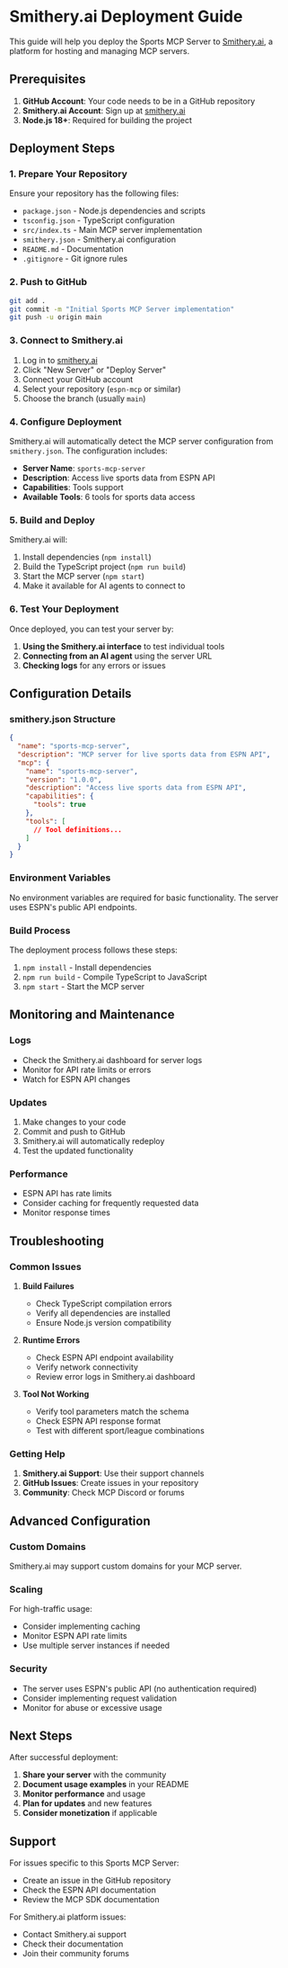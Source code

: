# Smithery.ai Deployment Guide

This guide will help you deploy the Sports MCP Server to [Smithery.ai](https://smithery.ai), a platform for hosting and managing MCP servers.

## Prerequisites

1. **GitHub Account**: Your code needs to be in a GitHub repository
2. **Smithery.ai Account**: Sign up at [smithery.ai](https://smithery.ai)
3. **Node.js 18+**: Required for building the project

## Deployment Steps

### 1. Prepare Your Repository

Ensure your repository has the following files:
- `package.json` - Node.js dependencies and scripts
- `tsconfig.json` - TypeScript configuration
- `src/index.ts` - Main MCP server implementation
- `smithery.json` - Smithery.ai configuration
- `README.md` - Documentation
- `.gitignore` - Git ignore rules

### 2. Push to GitHub

```bash
git add .
git commit -m "Initial Sports MCP Server implementation"
git push -u origin main
```

### 3. Connect to Smithery.ai

1. Log in to [smithery.ai](https://smithery.ai)
2. Click "New Server" or "Deploy Server"
3. Connect your GitHub account
4. Select your repository (`espn-mcp` or similar)
5. Choose the branch (usually `main`)

### 4. Configure Deployment

Smithery.ai will automatically detect the MCP server configuration from `smithery.json`. The configuration includes:

- **Server Name**: `sports-mcp-server`
- **Description**: Access live sports data from ESPN API
- **Capabilities**: Tools support
- **Available Tools**: 6 tools for sports data access

### 5. Build and Deploy

Smithery.ai will:
1. Install dependencies (`npm install`)
2. Build the TypeScript project (`npm run build`)
3. Start the MCP server (`npm start`)
4. Make it available for AI agents to connect to

### 6. Test Your Deployment

Once deployed, you can test your server by:

1. **Using the Smithery.ai interface** to test individual tools
2. **Connecting from an AI agent** using the server URL
3. **Checking logs** for any errors or issues

## Configuration Details

### smithery.json Structure

```json
{
  "name": "sports-mcp-server",
  "description": "MCP server for live sports data from ESPN API",
  "mcp": {
    "name": "sports-mcp-server",
    "version": "1.0.0",
    "description": "Access live sports data from ESPN API",
    "capabilities": {
      "tools": true
    },
    "tools": [
      // Tool definitions...
    ]
  }
}
```

### Environment Variables

No environment variables are required for basic functionality. The server uses ESPN's public API endpoints.

### Build Process

The deployment process follows these steps:
1. `npm install` - Install dependencies
2. `npm run build` - Compile TypeScript to JavaScript
3. `npm start` - Start the MCP server

## Monitoring and Maintenance

### Logs
- Check the Smithery.ai dashboard for server logs
- Monitor for API rate limits or errors
- Watch for ESPN API changes

### Updates
1. Make changes to your code
2. Commit and push to GitHub
3. Smithery.ai will automatically redeploy
4. Test the updated functionality

### Performance
- ESPN API has rate limits
- Consider caching for frequently requested data
- Monitor response times

## Troubleshooting

### Common Issues

1. **Build Failures**
   - Check TypeScript compilation errors
   - Verify all dependencies are installed
   - Ensure Node.js version compatibility

2. **Runtime Errors**
   - Check ESPN API endpoint availability
   - Verify network connectivity
   - Review error logs in Smithery.ai dashboard

3. **Tool Not Working**
   - Verify tool parameters match the schema
   - Check ESPN API response format
   - Test with different sport/league combinations

### Getting Help

1. **Smithery.ai Support**: Use their support channels
2. **GitHub Issues**: Create issues in your repository
3. **Community**: Check MCP Discord or forums

## Advanced Configuration

### Custom Domains
Smithery.ai may support custom domains for your MCP server.

### Scaling
For high-traffic usage:
- Consider implementing caching
- Monitor ESPN API rate limits
- Use multiple server instances if needed

### Security
- The server uses ESPN's public API (no authentication required)
- Consider implementing request validation
- Monitor for abuse or excessive usage

## Next Steps

After successful deployment:

1. **Share your server** with the community
2. **Document usage examples** in your README
3. **Monitor performance** and usage
4. **Plan for updates** and new features
5. **Consider monetization** if applicable

## Support

For issues specific to this Sports MCP Server:
- Create an issue in the GitHub repository
- Check the ESPN API documentation
- Review the MCP SDK documentation

For Smithery.ai platform issues:
- Contact Smithery.ai support
- Check their documentation
- Join their community forums
